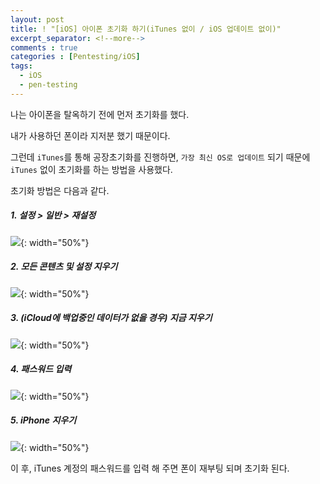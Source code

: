 ```yaml
---
layout: post
title: ! "[iOS] 아이폰 초기화 하기(iTunes 없이 / iOS 업데이트 없이)"
excerpt_separator: <!--more-->
comments : true
categories : [Pentesting/iOS]
tags:
  - iOS
  - pen-testing
---
```


나는 아이폰을 탈옥하기 전에 먼저 초기화를 했다.  

내가 사용하던 폰이라 지저분 했기 때문이다.  

그런데 `iTunes`를 통해 공장초기화를 진행하면, `가장 최신 OS로 업데이트` 되기 때문에 `iTunes` 없이 초기화를 하는 방법을 사용했다.  

<!--more-->

초기화 방법은 다음과 같다.  

##### 1. 설정 > 일반 > 재설정  

![](/images/pen-testing/ios/initialize/initialize_01.PNG){: width="50%"}  

##### 2. 모든 콘텐츠 및 설정 지우기  

![](/images/pen-testing/ios/initialize/initialize_02.PNG){: width="50%"}  

##### 3. (iCloud에 백업중인 데이터가 없을 경우) 지금 지우기  

![](/images/pen-testing/ios/initialize/initialize_03.PNG){: width="50%"}  

##### 4. 패스워드 입력  

![](/images/pen-testing/ios/initialize/initialize_04.PNG){: width="50%"}  

##### 5. iPhone 지우기  

![](/images/pen-testing/ios/initialize/initialize_05.PNG){: width="50%"}  

이 후, iTunes 계정의 패스워드를 입력 해 주면 폰이 재부팅 되며 초기화 된다.
